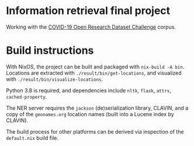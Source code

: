 # Information retrieval final project

Working with the [COVID-19 Open Research Dataset Challenge][CORD-19] corpus.


# Build instructions

With NixOS, the project can be built and packaged with `nix-build -A bin`.
Locations are extracted with `./result/bin/get-locations`, and visualized
with `./result/bin/visualize-locations`.

Python 3.8 is required, and dependencies include `nltk`, `flask`, `attrs`,
`cached-property`.

The NER server requires the `jackson` (de)serialization library, CLAVIN, and
a copy of the `geonames.org` location names (built into a Lucene index by
CLAVIN).

The build process for other platforms can be derived via inspection of the
`default.nix` build file.

[CORD-19]: https://www.kaggle.com/allen-institute-for-ai/CORD-19-research-challenge
